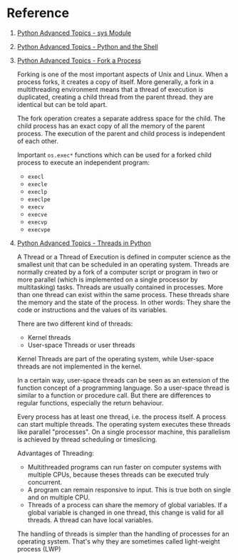 # Reference

1. [Python Advanced Topics - sys Module](http://www.python-course.eu/sys_module.php)

2. [Python Advanced Topics - Python and the Shell](http://www.python-course.eu/os_module_shell.php)

3. [Python Advanced Topics - Fork a Process](http://www.python-course.eu/forking.php)

    Forking is one of the most important aspects of Unix and Linux. When a process forks, it creates a copy of itself. More generally, a fork in a multithreading environment means that a thread of execution is duplicated, creating a child thread from the parent thread. they are identical but can be told apart. 
    
    The fork operation creates a separate address space for the child. The child process has an exact copy of all the memory of the parent process. The execution of the parent and child process is independent of each other. 
    
    Important `os.exec*` functions which can be used for a forked child process to execute an independent program:
     
    - `execl`
    - `execle`
    - `execlp`
    - `execlpe`
    - `execv`
    - `execve`
    - `execvp`
    - `execvpe`

4. [Python Advanced Topics - Threads in Python](http://www.python-course.eu/threads.php)

    A Thread or a Thread of Execution is defined in computer science as the smallest unit that can be scheduled in an operating system. Threads are normally created by a fork of a computer script or program in two or more parallel (which is implemented on a single processor by multitasking) tasks. Threads are usually contained in processes. More than one thread can exist within the same process. These threads share the memory and the state of the process. In other words: They share the code or instructions and the values of its variables. 
    
    There are two different kind of threads:
    
    - Kernel threads
    - User-space Threads or user threads
    
    Kernel Threads are part of the operating system, while User-space threads are not implemented in the kernel. 
    
    In a certain way, user-space threads can be seen as an extension of the function concept of a programming language. So a user-space thread is similar to a function or procedure call. But there are differences to regular functions, especially the return behaviour. 
    
    Every process has at least one thread, i.e. the process itself. A process can start multiple threads. The operating system executes these threads like parallel "processes". On a single processor machine, this parallelism is achieved by thread scheduling or timeslicing. 
    
    Advantages of Threading:
    
    - Multithreaded programs can run faster on computer systems with multiple CPUs, because theses threads can be executed truly concurrent.
    - A program can remain responsive to input. This is true both on single and on multiple CPU.
    - Threads of a process can share the memory of global variables. If a global variable is changed in one thread, this change is valid for all threads. A thread can have local variables.
    
    The handling of threads is simpler than the handling of processes for an operating system. That's why they are sometimes called light-weight process (LWP) 